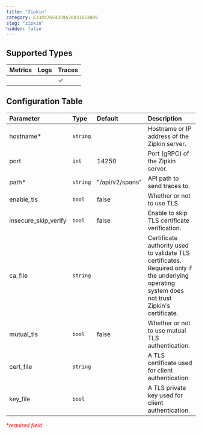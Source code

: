 ```yaml
---
title: "Zipkin"
category: 633dd7654359a20031653089
slug: "zipkin"
hidden: false
---
```


## Supported Types

| Metrics | Logs | Traces |
| :------ | :--- | :----- |
|         |      | ✓      |

## Configuration Table

| Parameter            | Type     | Default         | Description                                                                                                                                    |
| :------------------- | :------- | :-------------- | :--------------------------------------------------------------------------------------------------------------------------------------------- |
| hostname\*           | `string` |                 | Hostname or IP address of the Zipkin server.                                                                                                   |
| port                 | `int`    | 14250           | Port (gRPC) of the Zipkin server.                                                                                                              |
| path\*               | `string` | "/api/v2/spans" | API path to send traces to.                                                                                                                    |
| enable_tls           | `bool`   | false           | Whether or not to use TLS.                                                                                                                     |
| insecure_skip_verify | `bool`   | false           | Enable to skip TLS certificate verification.                                                                                                   |
| ca_file              | `string` |                 | Certificate authority used to validate TLS certificates. Required only if the underlying operating system does not trust Zipkin's certificate. |
| mutual_tls           | `bool`   | false           | Whether or not to use mutual TLS authentication.                                                                                               |
| cert_file            | `string` |                 | A TLS certificate used for client authentication.                                                                                              |
| key_file             | `bool`   |                 | A TLS private key used for client authentication.                                                                                              |

<span style="color:red">\*_required field_</span>